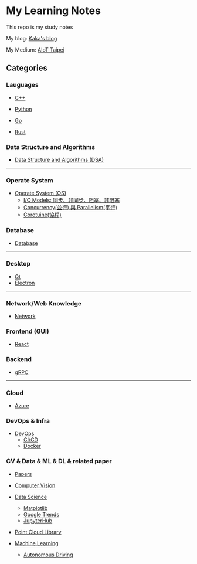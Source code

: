 # My Learning Notes

This repo is my study notes

My blog: [Kaka's blog](https://kaka-lin.github.io/)

My Medium: [AIoT Taipei](https://medium.com/aiot-taipei)

## Categories

### Lauguages

- [C++](https://github.com/kaka-lin/Notes/tree/master/C%2B%2B)

- [Python](https://github.com/kaka-lin/Notes/tree/master/Python)

- [Go](https://github.com/kaka-lin/Notes/tree/master/Go)

- [Rust](https://github.com/kaka-lin/Notes/tree/master/Rust)


### Data Structure and Algorithms

- [Data Structure and Algorithms (DSA)](https://github.com/kaka-lin/Notes/tree/master/DSA)

---

### Operate System

- [Operate System (OS)](https://github.com/kaka-lin/Notes/tree/master/OS)
  - [I/O Models: 同步、非同步、阻塞、非阻塞](OS/IO_Models/io_models.md)
  - [Concurrency(並行) 與 Parallelism(平行)](OS/concurrency_parallelism/concurrency_parallelism.md)
  - [Corotuine(協程)](OS/coroutine/coroutine.md)

### Database

- [Database](https://github.com/kaka-lin/Notes/tree/master/DB)

---

### Desktop

- [Qt](https://github.com/kaka-lin/Notes/tree/master/Qt)
- [Electron](https://github.com/kaka-lin/Notes/tree/master/Electron)

---

### Network/Web Knowledge

- [Network](https://github.com/kaka-lin/Notes/tree/master/Network)

### Frontend (GUI)

- [React](https://github.com/kaka-lin/Notes/tree/master/React)

### Backend

- [gRPC](https://github.com/kaka-lin/Notes/tree/master/gRPC)

---

### Cloud

- [Azure](https://github.com/kaka-lin/azure-notes)

### DevOps & Infra

- [DevOps](https://github.com/kaka-lin/Notes/tree/master/DevOps)
  - [CI/CD](https://github.com/kaka-lin/Notes/tree/master/DevOps/CICD)
  - [Docker](https://github.com/kaka-lin/Notes/tree/master/DevOps/Docker)

### CV & Data & ML & DL & related paper

- [Papers](https://github.com/kaka-lin/Notes/tree/master/Papers)
- [Computer Vision](https://github.com/kaka-lin/Notes/tree/master/Computer%20Vision)
- [Data Science](https://github.com/kaka-lin/Notes/tree/master/Data%20Science)
  - [Matplotlib](https://github.com/kaka-lin/Notes/tree/master/Data_Science/matplotlib)
  - [Google Trends](https://github.com/kaka-lin/Notes/tree/master/Data_Science/google_trends)
  - [JupyterHub](https://github.com/kaka-lin/Notes/tree/master/Data_Science/jupyterhub)

- [Point Cloud Library](https://github.com/kaka-lin/Notes/tree/master/PCL)

- [Machine Learning](https://github.com/kaka-lin/ML-Notes)
    - [Autonomous Driving](https://github.com/kaka-lin/autonomous-driving-notes)
